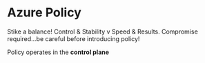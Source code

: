# Azure Policy 
Stike a balance! Control & Stability v Speed & Results. 
Compromise required...be careful before introducing policy!

Policy operates in the **control plane**

